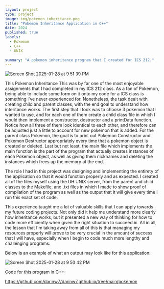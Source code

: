 ```yaml
---
layout: project
type: project
image: img/pokemon_inheritance.png
title: "Pokemon Inheritance Application in C++"
date: 2024
published: true
labels:
  - Pokemon
  - C++
  - UNIX
    
summary: "A pokemon inheritance program that I created for ICS 212."
---
```


![Screen Shot 2025-01-28 at 9 51 39 PM](https://github.com/user-attachments/assets/aff24f96-d871-454a-a446-01b2387b85f3)

This Pokemon Inheritance This was by far one of the most enjoyable assignments that I had completed in my ICS 212 class. As a fan of Pokemon, being able to include some form on it onto my code for a ICS class is something I've never experienced for. Nonetheless, the task dealt with creating child and parent classes, with the end goal to understand how interitance works. The first step that I took was to choose 3 pokemon that I wanted to use, and for each one of them create a child class file in which I would then implement a constructor, destructor and a printData function. Notice how all three of them look identical to each other, and therefore can be adjusted just a little to account for new pokemon that is added. For the parent class Pokemon, the goal is to print out Pokemon Constructor and Pokemon Destructor appropriately every time that a pokemon object is created or deleted. Last but not least, the main file which implements the main function is the part of the program that actually creates instances of each Pokemon object, as well as giving them nicknames and deleting the instances which frees up the memory at the end.

The role I had in this project was designing and implementing the entirety of the application so that it would function properly and as expected. I created all of the files myself using the UH UNIX server, from the parent and child classes to the Makefile, and .txt files in which I made to show proof of compliation of the program as well as the output that it will give every time I run this exact set of code.

This experience taught me a lot of valuable skills that I can apply towards my future coding projects. Not only did it help me understand more clearly how inheritance works, but it presented a new way of thinking for how to code more efficiently when given the right situation to succeed in. All in all, the lesson that I'm taking away from all of this is that managing my resources properly will prove to be very crucial in the amount of success that I will have, especially when I begin to code much more lengthy and challenging programs.


Below is an example of what an output may look like for this application:


![Screen Shot 2025-01-28 at 9 50 42 PM](https://github.com/user-attachments/assets/d75b57a7-faac-47bf-aff4-74ecbbb5fd6c)


Code for this program in C++:

<https://github.com/darinw7/darinw7.github.io/tree/main/pokemon>


